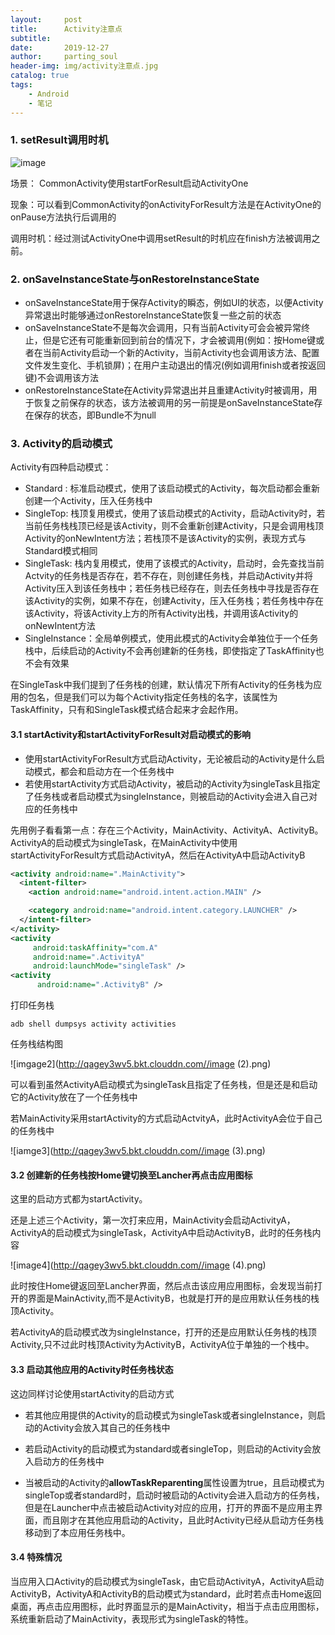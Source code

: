 ```yaml
---
layout:     post
title:      Activity注意点
subtitle:
date:       2019-12-27
author:     parting_soul
header-img: img/activity注意点.jpg
catalog: true
tags:
    - Android
    - 笔记
---
```


### 1. setResult调用时机

![image](http://qagey3wv5.bkt.clouddn.com/image-121.png)

场景： CommonActivity使用startForResult启动ActivityOne

现象：可以看到CommonActivity的onActivityForResult方法是在ActivityOne的onPause方法执行后调用的

调用时机：经过测试ActivityOne中调用setResult的时机应在finish方法被调用之前。

### 2. onSaveInstanceState与onRestoreInstanceState

- onSaveInstanceState用于保存Activity的瞬态，例如UI的状态，以便Activity异常退出时能够通过onRestoreInstanceState恢复一些之前的状态
- onSaveInstanceState不是每次会调用，只有当前Activity可会会被异常终止，但是它还有可能重新回到前台的情况下，才会被调用(例如：按Home键或者在当前Activity启动一个新的Activity，当前Activity也会调用该方法、配置文件发生变化、手机锁屏)；在用户主动退出的情况(例如调用finish或者按返回键)不会调用该方法
- onRestoreInstanceState在Activity异常退出并且重建Activity时被调用，用于恢复之前保存的状态，该方法被调用的另一前提是onSaveInstanceState存在保存的状态，即Bundle不为null

### 3. Activity的启动模式

Activity有四种启动模式：

- Standard : 标准启动模式，使用了该启动模式的Activity，每次启动都会重新创建一个Activity，压入任务栈中
- SingleTop: 栈顶复用模式，使用了该启动模式的Activity，启动Activity时，若当前任务栈栈顶已经是该Activity，则不会重新创建Activity，只是会调用栈顶Activity的onNewIntent方法；若栈顶不是该Activity的实例，表现方式与Standard模式相同
- SingleTask: 栈内复用模式，使用了该模式的Activity，启动时，会先查找当前Actvity的任务栈是否存在，若不存在，则创建任务栈，并启动Activity并将Activity压入到该任务栈中；若任务栈已经存在，则去任务栈中寻找是否存在该Activity的实例，如果不存在，创建Activity，压入任务栈；若任务栈中存在该Activity，将该Activity上方的所有Activity出栈，并调用该Activity的onNewIntent方法
- SingleInstance：全局单例模式，使用此模式的Activity会单独位于一个任务栈中，后续启动的Activity不会再创建新的任务栈，即使指定了TaskAffinity也不会有效果

在SingleTask中我们提到了任务栈的创建，默认情况下所有Activity的任务栈为应用的包名，但是我们可以为每个Activity指定任务栈的名字，该属性为TaskAffinity，只有和SingleTask模式结合起来才会起作用。

#### 3.1 startActivity和startActivityForResult对启动模式的影响

- 使用startActivityForResult方式启动Activity，无论被启动的Activity是什么启动模式，都会和启动方在一个任务栈中
- 若使用startActivity方式启动Activity，被启动的Activity为singleTask且指定了任务栈或者启动模式为singleInstance，则被启动的Activity会进入自己对应的任务栈中

先用例子看看第一点：存在三个Activity，MainActivity、ActivityA、ActivityB。ActivityA的启动模式为singleTask，在MainActivity中使用startActivityForResult方式启动ActivityA，然后在ActivityA中启动ActivityB

```xml
<activity android:name=".MainActivity">
  <intent-filter>
    <action android:name="android.intent.action.MAIN" />

    <category android:name="android.intent.category.LAUNCHER" />
  </intent-filter>
</activity>
<activity
     android:taskAffinity="com.A"
     android:name=".ActivityA"
     android:launchMode="singleTask" />
<activity
      android:name=".ActivityB" />
```

打印任务栈

```shell
adb shell dumpsys activity activities
```

任务栈结构图

![imgage2](http://qagey3wv5.bkt.clouddn.com//image (2).png)

可以看到虽然ActivityA启动模式为singleTask且指定了任务栈，但是还是和启动它的Activity放在了一个任务栈中

若MainActivity采用startActivity的方式启动ActvityA，此时ActivityA会位于自己的任务栈中

![iamge3](http://qagey3wv5.bkt.clouddn.com//image (3).png)

#### 3.2 创建新的任务栈按Home键切换至Lancher再点击应用图标

这里的启动方式都为startActivity。

还是上述三个Activity，第一次打来应用，MainActivity会启动ActivityA，ActivityA的启动模式为singleTask，ActivityA中启动ActivityB，此时的任务栈内容

![image4](http://qagey3wv5.bkt.clouddn.com//image (4).png)

此时按住Home键返回至Lancher界面，然后点击该应用应用图标，会发现当前打开的界面是MainActivity,而不是ActivityB，也就是打开的是应用默认任务栈的栈顶Activity。

若ActivityA的启动模式改为singleInstance，打开的还是应用默认任务栈的栈顶Activity,只不过此时栈顶Activity为ActivityB，ActivityA位于单独的一个栈中。

#### 3.3 启动其他应用的Activity时任务栈状态

这边同样讨论使用startActivity的启动方式

- 若其他应用提供的Activity的启动模式为singleTask或者singleInstance，则启动的Activity会放入其自己的任务栈中
- 若启动Activity的启动模式为standard或者singleTop，则启动的Activity会放入启动方的任务栈中

- 当被启动的Activity的**allowTaskReparenting**属性设置为true，且启动模式为singleTop或者standard时，启动时被启动的Activity会进入启动方的任务栈，但是在Launcher中点击被启动Activity对应的应用，打开的界面不是应用主界面，而且刚才在其他应用启动的Activity，且此时Activity已经从启动方任务栈移动到了本应用任务栈中。

#### 3.4 特殊情况

当应用入口Activity的启动模式为singleTask，由它启动ActivityA，ActivityA启动ActivityB，ActivityA和ActivityB的启动模式为standard，此时若点击Home返回桌面，再点击应用图标，此时界面显示的是MainActivity，相当于点击应用图标，系统重新启动了MainActivity，表现形式为singleTask的特性。

